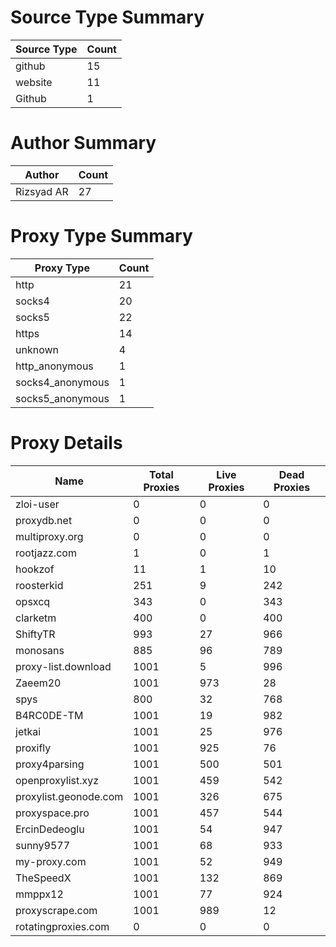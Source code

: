 # Source Type Summary

| Source Type | Count |
|-------------|-------|
| github | 15 |
| website | 11 |
| Github | 1 |


# Author Summary

| Author | Count |
|--------|-------|
| Rizsyad AR | 27 |


# Proxy Type Summary

| Proxy Type | Count |
|------------|-------|
| http | 21 |
| socks4 | 20 |
| socks5 | 22 |
| https | 14 |
| unknown | 4 |
| http_anonymous | 1 |
| socks4_anonymous | 1 |
| socks5_anonymous | 1 |


# Proxy Details

| Name | Total Proxies | Live Proxies | Dead Proxies |
|------|---------------|--------------|---------------|
| zloi-user | 0 | 0 | 0 |
| proxydb.net | 0 | 0 | 0 |
| multiproxy.org | 0 | 0 | 0 |
| rootjazz.com | 1 | 0 | 1 |
| hookzof | 11 | 1 | 10 |
| roosterkid | 251 | 9 | 242 |
| opsxcq | 343 | 0 | 343 |
| clarketm | 400 | 0 | 400 |
| ShiftyTR | 993 | 27 | 966 |
| monosans | 885 | 96 | 789 |
| proxy-list.download | 1001 | 5 | 996 |
| Zaeem20 | 1001 | 973 | 28 |
| spys | 800 | 32 | 768 |
| B4RC0DE-TM | 1001 | 19 | 982 |
| jetkai | 1001 | 25 | 976 |
| proxifly | 1001 | 925 | 76 |
| proxy4parsing | 1001 | 500 | 501 |
| openproxylist.xyz | 1001 | 459 | 542 |
| proxylist.geonode.com | 1001 | 326 | 675 |
| proxyspace.pro | 1001 | 457 | 544 |
| ErcinDedeoglu | 1001 | 54 | 947 |
| sunny9577 | 1001 | 68 | 933 |
| my-proxy.com | 1001 | 52 | 949 |
| TheSpeedX | 1001 | 132 | 869 |
| mmppx12 | 1001 | 77 | 924 |
| proxyscrape.com | 1001 | 989 | 12 |
| rotatingproxies.com | 0 | 0 | 0 |

